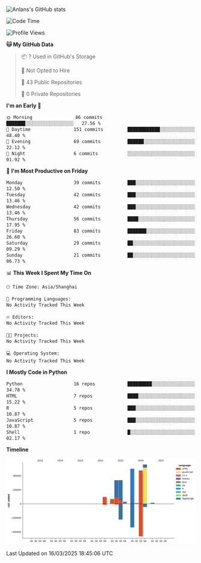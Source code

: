<!-- ![Anlans's GitHub stats](https://github-readme-stats.vercel.app/api?username=Anlans) -->
![Anlans's GitHub stats](https://github-readme-stats.vercel.app/api?username=Anlans&rank_icon=github)

<!--START_SECTION:waka-->
![Code Time](http://img.shields.io/badge/Code%20Time-0%20secs-blue)

![Profile Views](http://img.shields.io/badge/Profile%20Views-0-blue)

**🐱 My GitHub Data** 

> 📦 ? Used in GitHub's Storage 
 > 
> 🚫 Not Opted to Hire
 > 
> 📜 43 Public Repositories 
 > 
> 🔑 0 Private Repositories 
 > 
**I'm an Early 🐤** 

```text
🌞 Morning                86 commits          ███████░░░░░░░░░░░░░░░░░░   27.56 % 
🌆 Daytime                151 commits         ████████████░░░░░░░░░░░░░   48.40 % 
🌃 Evening                69 commits          ██████░░░░░░░░░░░░░░░░░░░   22.12 % 
🌙 Night                  6 commits           ░░░░░░░░░░░░░░░░░░░░░░░░░   01.92 % 
```
📅 **I'm Most Productive on Friday** 

```text
Monday                   39 commits          ███░░░░░░░░░░░░░░░░░░░░░░   12.50 % 
Tuesday                  42 commits          ███░░░░░░░░░░░░░░░░░░░░░░   13.46 % 
Wednesday                42 commits          ███░░░░░░░░░░░░░░░░░░░░░░   13.46 % 
Thursday                 56 commits          ████░░░░░░░░░░░░░░░░░░░░░   17.95 % 
Friday                   83 commits          ███████░░░░░░░░░░░░░░░░░░   26.60 % 
Saturday                 29 commits          ██░░░░░░░░░░░░░░░░░░░░░░░   09.29 % 
Sunday                   21 commits          ██░░░░░░░░░░░░░░░░░░░░░░░   06.73 % 
```


📊 **This Week I Spent My Time On** 

```text
🕑︎ Time Zone: Asia/Shanghai

💬 Programming Languages: 
No Activity Tracked This Week

🔥 Editors: 
No Activity Tracked This Week

🐱‍💻 Projects: 
No Activity Tracked This Week

💻 Operating System: 
No Activity Tracked This Week
```

**I Mostly Code in Python** 

```text
Python                   16 repos            █████████░░░░░░░░░░░░░░░░   34.78 % 
HTML                     7 repos             ████░░░░░░░░░░░░░░░░░░░░░   15.22 % 
R                        5 repos             ███░░░░░░░░░░░░░░░░░░░░░░   10.87 % 
JavaScript               5 repos             ███░░░░░░░░░░░░░░░░░░░░░░   10.87 % 
Shell                    1 repo              █░░░░░░░░░░░░░░░░░░░░░░░░   02.17 % 
```



**Timeline**

![Lines of Code chart](https://raw.githubusercontent.com/Anlans/Anlans/main/assets/bar_graph.png)


 Last Updated on 16/03/2025 18:45:06 UTC
<!--END_SECTION:waka-->
